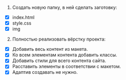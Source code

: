 1. Создать новую папку, в ней сделать заготовку:
- [x] index.html
- [x] style.css
- [x] img

2. Полностью реализовать вёрстку проекта:
- [x] Добавить весь контент из макета.
- [x] Ко всем элементам контента добавить классы.
- [x] Добавить стили для всего контента сайта.
- [x] Расставить элементы в соответствии с макетом.
- [x] Адаптив создавать не нужно.
